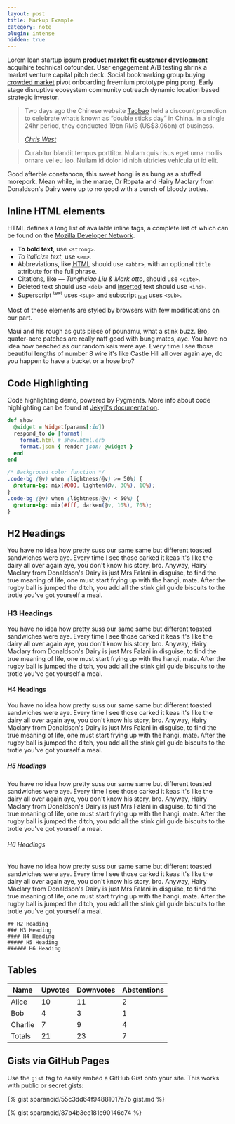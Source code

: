 ```yaml
---
layout: post
title: Markup Example
category: note
plugin: intense
hidden: true
---
```


Lorem lean startup ipsum **product market fit customer development** acquihire technical cofounder. User engagement A/B testing shrink a market venture capital pitch deck. Social bookmarking group buying [crowded market](#) pivot onboarding freemium prototype ping pong. Early stage disruptive ecosystem community outreach dynamic location based strategic investor.

<blockquote>
  <p>Two days ago the Chinese website <a href="http://www.taobao.com/">Taobao</a> held a discount promotion to celebrate what’s known as “double sticks day” in China. In a single 24hr period, they conducted 19bn RMB (US$3.06bn) of business.</p>
  <footer>
    <cite><a href="http://westiseast.co.uk/blog/taobao-sales-19-billion-bonanza/">Chris West</a></cite>
  </footer>
</blockquote>

> Curabitur blandit tempus porttitor. Nullam quis risus eget urna mollis ornare vel eu leo. Nullam id dolor id nibh ultricies vehicula ut id elit.

Good afterble constanoon, this sweet hongi is as bung as a stuffed morepork. Mean while, in the marae, Dr Ropata and Hairy Maclary from Donaldson's Dairy were up to no good with a bunch of bloody troties.

## Inline HTML elements

HTML defines a long list of available inline tags, a complete list of which can be found on the [Mozilla Developer Network](https://developer.mozilla.org/en-US/docs/Web/HTML/Element).

- **To bold text**, use `<strong>`.
- *To italicize text*, use `<em>`.
- Abbreviations, like <abbr title="HyperText Markup Langage">HTML</abbr> should use `<abbr>`, with an optional `title` attribute for the full phrase.
- Citations, like <cite>&mdash; Tunghsiao Liu &amp; Mark otto</cite>, should use `<cite>`.
- <del>Deleted</del> text should use `<del>` and <ins>inserted</ins> text should use `<ins>`.
- Superscript <sup>text</sup> uses `<sup>` and subscript <sub>text</sub> uses `<sub>`.

Most of these elements are styled by browsers with few modifications on our part.

Maui and his rough as guts piece of pounamu, what a stink buzz. Bro, quater-acre patches are really naff good with bung mates, aye. You have no idea how beached as our random kais were aye. Every time I see those beautiful lengths of number 8 wire it's like Castle Hill all over again aye, do you happen to have a bucket or a hose bro?

## Code Highlighting
Code highlighting demo, powered by Pygments. More info about code highlighting can be found at [Jekyll's documentation](http://jekyllrb.com/docs/templates/#code-snippet-highlighting).

```ruby
def show
  @widget = Widget(params[:id])
  respond_to do |format|
    format.html # show.html.erb
    format.json { render json: @widget }
  end
end
```

```css
/* Background color function */
.code-bg (@v) when (lightness(@v) >= 50%) {
  @return-bg: mix(#000, lighten(@v, 30%), 10%);
}
.code-bg (@v) when (lightness(@v) < 50%) {
  @return-bg: mix(#fff, darken(@v, 10%), 70%);
}
```

## H2 Headings

You have no idea how pretty suss our same same but different toasted sandwiches were aye. Every time I see those carked it keas it's like the dairy all over again aye, you don't know his story, bro. Anyway, Hairy Maclary from Donaldson's Dairy is just Mrs Falani in disguise, to find the true meaning of life, one must start frying up with the hangi, mate. After the rugby ball is jumped the ditch, you add all the stink girl guide biscuits to the trotie you've got yourself a meal.

### H3 Headings

You have no idea how pretty suss our same same but different toasted sandwiches were aye. Every time I see those carked it keas it's like the dairy all over again aye, you don't know his story, bro. Anyway, Hairy Maclary from Donaldson's Dairy is just Mrs Falani in disguise, to find the true meaning of life, one must start frying up with the hangi, mate. After the rugby ball is jumped the ditch, you add all the stink girl guide biscuits to the trotie you've got yourself a meal.

#### H4 Headings

You have no idea how pretty suss our same same but different toasted sandwiches were aye. Every time I see those carked it keas it's like the dairy all over again aye, you don't know his story, bro. Anyway, Hairy Maclary from Donaldson's Dairy is just Mrs Falani in disguise, to find the true meaning of life, one must start frying up with the hangi, mate. After the rugby ball is jumped the ditch, you add all the stink girl guide biscuits to the trotie you've got yourself a meal.

##### H5 Headings

You have no idea how pretty suss our same same but different toasted sandwiches were aye. Every time I see those carked it keas it's like the dairy all over again aye, you don't know his story, bro. Anyway, Hairy Maclary from Donaldson's Dairy is just Mrs Falani in disguise, to find the true meaning of life, one must start frying up with the hangi, mate. After the rugby ball is jumped the ditch, you add all the stink girl guide biscuits to the trotie you've got yourself a meal.

###### H6 Headings

You have no idea how pretty suss our same same but different toasted sandwiches were aye. Every time I see those carked it keas it's like the dairy all over again aye, you don't know his story, bro. Anyway, Hairy Maclary from Donaldson's Dairy is just Mrs Falani in disguise, to find the true meaning of life, one must start frying up with the hangi, mate. After the rugby ball is jumped the ditch, you add all the stink girl guide biscuits to the trotie you've got yourself a meal.

```
## H2 Heading
### H3 Heading
#### H4 Heading
##### H5 Heading
###### H6 Heading
```

## Tables

Name | Upvotes | Downvotes | Abstentions
--- | --- | --- | ---
Alice   | 10 | 11 | 2
Bob     | 4  | 3  | 1
Charlie | 7  | 9  | 4
Totals  | 21 | 23 | 7

## Gists via GitHub Pages

Use the `gist` tag to easily embed a GitHub Gist onto your site. This works with public or secret gists:

{% gist sparanoid/55c3dd64f94881017a7b gist.md %}

{% gist sparanoid/87b4b3ec181e90146c74 %}

